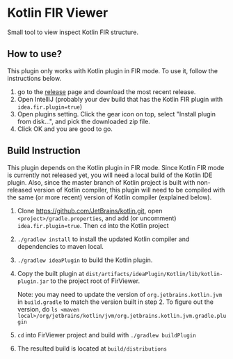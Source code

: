 # Kotlin FIR Viewer

Small tool to view inspect Kotlin FIR structure.

## How to use?

This plugin only works with Kotlin plugin in FIR mode. To use it, follow the instructions below.

1. go to the [release](https://github.com/tgeng/FirViewer/releases) page and download the most recent release.
2. Open IntelliJ (probably your dev build that has the Kotlin FIR plugin with `idea.fir.plugin=true`)
3. Open plugins setting. Click the gear icon on top, select "Install plugin from disk...", and pick the downloaded zip file.
4. Click OK and you are good to go.

## Build Instruction

This plugin depends on the Kotlin plugin in FIR mode. Since Kotlin FIR mode is currently not released yet, you will need a local build of the Kotlin IDE plugin. Also, since the master branch of Kotlin project is built with non-released version of Kotlin compiler, this plugin will need to be compiled with the same (or more recent) version of Kotlin compiler (explained below).

1. Clone https://github.com/JetBrains/kotlin.git, open `<project>/gradle.properties`, and add (or uncomment)
   `idea.fir.plugin=true`. Then `cd` into the Kotlin project

2. `./gradlew install` to install the updated Kotlin compiler and dependencies to maven local.

3. `./gradlew ideaPlugin` to build the Kotlin plugin.

4. Copy the built plugin at `dist/artifacts/ideaPlugin/Kotlin/lib/kotlin-plugin.jar` to the project root of FirViewer.

   Note: you may need to update the version of `org.jetbrains.kotlin.jvm` in `build.gradle` to match the version built in step 2. To figure out the version, do `ls <maven local>/org/jetbrains/kotlin/jvm/org.jetbrains.kotlin.jvm.gradle.plugin`

5. `cd` into FirViewer project and build with `./gradlew buildPlugin`

6. The resulted build is located at `build/distributions`